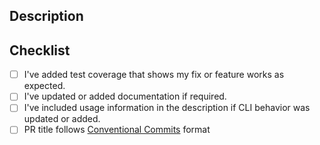 ## Description
<!-- What does this PR do and how does it -->

<!-- Add this section if required
## Related
-->
<!-- Closes some existing issue
- Close #AAA
<!-- References some existing PR
- #CCC
-->

## Checklist

- [ ] I've added test coverage that shows my fix or feature works as expected.
- [ ] I've updated or added documentation if required.
- [ ] I've included usage information in the description if CLI behavior was updated or added.
- [ ] PR title follows [Conventional Commits](https://www.conventionalcommits.org/) format
